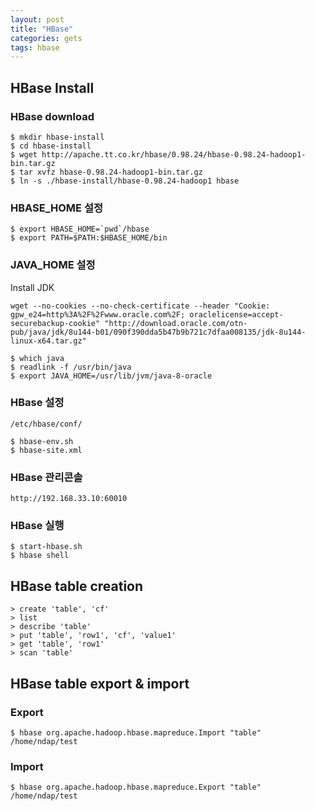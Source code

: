 ```yaml
---
layout: post
title: "HBase"
categories: gets
tags: hbase 
---
```


HBase Install 
-------------

### HBase download
```
$ mkdir hbase-install
$ cd hbase-install
$ wget http://apache.tt.co.kr/hbase/0.98.24/hbase-0.98.24-hadoop1-bin.tar.gz
$ tar xvfz hbase-0.98.24-hadoop1-bin.tar.gz
$ ln -s ./hbase-install/hbase-0.98.24-hadoop1 hbase
```

### HBASE_HOME 설정
```
$ export HBASE_HOME=`pwd`/hbase
$ export PATH=$PATH:$HBASE_HOME/bin
```

### JAVA_HOME 설정

Install JDK

```shell
wget --no-cookies --no-check-certificate --header "Cookie: gpw_e24=http%3A%2F%2Fwww.oracle.com%2F; oraclelicense=accept-securebackup-cookie" "http://download.oracle.com/otn-pub/java/jdk/8u144-b01/090f390dda5b47b9b721c7dfaa008135/jdk-8u144-linux-x64.tar.gz"
```

```
$ which java
$ readlink -f /usr/bin/java
$ export JAVA_HOME=/usr/lib/jvm/java-8-oracle
```

### HBase 설정

`/etc/hbase/conf/`
```
$ hbase-env.sh 
$ hbase-site.xml 
```

### HBase 관리콘솔

```
http://192.168.33.10:60010
```

### HBase 실행
```
$ start-hbase.sh
$ hbase shell
```


HBase table creation
---------------------

```
> create 'table', 'cf'
> list
> describe 'table'
> put 'table', 'row1', 'cf', 'value1'
> get 'table', 'row1'
> scan 'table'
```

HBase table export & import
---------------------------

### Export
```
$ hbase org.apache.hadoop.hbase.mapreduce.Import "table" /home/ndap/test
```

### Import
```
$ hbase org.apache.hadoop.hbase.mapreduce.Export "table" /home/ndap/test
```

